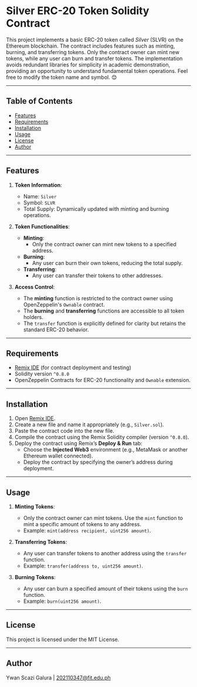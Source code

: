 # Silver ERC-20 Token Solidity Contract

This project implements a basic ERC-20 token called *Silver* (SLVR) on the Ethereum blockchain. The contract includes features such as minting, burning, and transferring tokens. Only the contract owner can mint new tokens, while any user can burn and transfer tokens. The implementation avoids redundant libraries for simplicity in academic demonstration, providing an opportunity to understand fundamental token operations. Feel free to modify the token name and symbol. 😊

---

## Table of Contents

- [Features](#features)
- [Requirements](#requirements)
- [Installation](#installation)
- [Usage](#usage)
- [License](#license)
- [Author](#author)

---

## Features

1. **Token Information**:
   - Name: `Silver`
   - Symbol: `SLVR`
   - Total Supply: Dynamically updated with minting and burning operations.

2. **Token Functionalities**:
   - **Minting**: 
     - Only the contract owner can mint new tokens to a specified address.
   - **Burning**: 
     - Any user can burn their own tokens, reducing the total supply.
   - **Transferring**: 
     - Any user can transfer their tokens to other addresses.

3. **Access Control**:
   - The **minting** function is restricted to the contract owner using OpenZeppelin's `Ownable` contract.
   - The **burning** and **transferring** functions are accessible to all token holders.
   - The `transfer` function is explicitly defined for clarity but retains the standard ERC-20 behavior.

---

## Requirements

- [Remix IDE](https://remix.ethereum.org/) (for contract deployment and testing)
- Solidity version `^0.8.0`
- OpenZeppelin Contracts for ERC-20 functionality and `Ownable` extension.

---

## Installation

1. Open [Remix IDE](https://remix.ethereum.org/).
2. Create a new file and name it appropriately (e.g., `Silver.sol`).
3. Paste the contract code into the new file.
4. Compile the contract using the Remix Solidity compiler (version `^0.8.0`).
5. Deploy the contract using Remix’s **Deploy & Run** tab:
   - Choose the **Injected Web3** environment (e.g., MetaMask or another Ethereum wallet connected).
   - Deploy the contract by specifying the owner’s address during deployment.

---

## Usage

1. **Minting Tokens**:
   - Only the contract owner can mint tokens. Use the `mint` function to mint a specific amount of tokens to any address.
   - Example: `mint(address recipient, uint256 amount)`.

2. **Transferring Tokens**:
   - Any user can transfer tokens to another address using the `transfer` function.
   - Example: `transfer(address to, uint256 amount)`.

3. **Burning Tokens**:
   - Any user can burn a specified amount of their tokens using the `burn` function.
   - Example: `burn(uint256 amount)`.

---

## License

This project is licensed under the MIT License.

---

## Author

Ywan Scazi Galura | 202110347@fit.edu.ph
